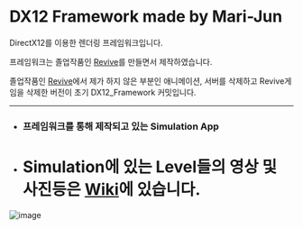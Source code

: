 # DX12 Framework made by Mari-Jun
DirectX12를 이용한 렌더링 프레임워크입니다.

프레임워크는 졸업작품인 [Revive](https://github.com/PYC-Graduation-Project/Revive)를 만들면서 제작하였습니다.

졸업작품인 [Revive](https://github.com/PYC-Graduation-Project/Revive)에서 제가 하지 않은 부분인 애니메이션, 서버를 삭제하고
Revive게임을 삭제한 버전이 초기 DX12_Framework 커밋입니다.

***

* ### 프레임워크를 통해 제작되고 있는 Simulation App
* # Simulation에 있는 Level들의 영상 및 사진등은 [Wiki](https://github.com/Mari-Jun/DX12_Framework/wiki)에 있습니다.
![image](https://user-images.githubusercontent.com/34498116/169688156-f625ecfc-468b-4b9a-90f8-a275623f53f8.png)


